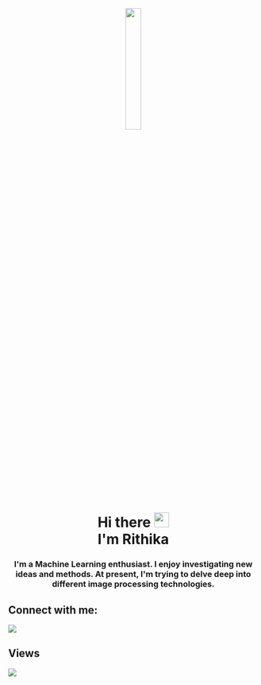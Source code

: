 <center>
<a href="#" ><img  width="25%" height="auto" src="https://media.istockphoto.com/vectors/teenage-girk-working-on-computer-in-classroom-vector-id1150453750?k=20&m=1150453750&s=612x612&w=0&h=1_UuOCVWdUbtJ09MKzBSXZrK65MmzEZq7rzLSi4WKDU=" height="175px"/></a>
</center>
<h1 align="center">Hi there <img src="https://raw.githubusercontent.com/MartinHeinz/MartinHeinz/master/wave.gif" width="30px"><br> I'm Rithika</h1>
<h3 align="center">I'm a Machine Learning enthusiast. I enjoy investigating new ideas and methods. At present, I'm trying to delve deep into different image processing technologies.</h3>

## Connect with me:
<p align="left">

<a href = "https://www.linkedin.com/in/rithikafjohnson/"><img src="https://img.icons8.com/fluent/48/000000/linkedin.png"/></a>

</p>

## Views
<a href="https://github.com/Meghna-DAS/github-profile-views-counter">
    <img src="https://komarev.com/ghpvc/?username=rithikafjohnson">
</a>

